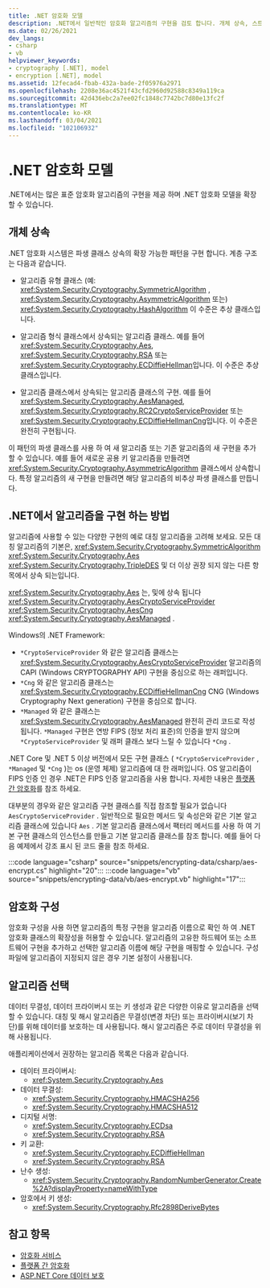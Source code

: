 ```yaml
---
title: .NET 암호화 모델
description: .NET에서 일반적인 암호화 알고리즘의 구현을 검토 합니다. 개체 상속, 스트림 디자인 & 구성의 확장 가능한 암호화 모델에 대해 알아봅니다.
ms.date: 02/26/2021
dev_langs:
- csharp
- vb
helpviewer_keywords:
- cryptography [.NET], model
- encryption [.NET], model
ms.assetid: 12fecad4-fbab-432a-bade-2f05976a2971
ms.openlocfilehash: 2208e36ac4521f43cfd2960d92588c8349a119ca
ms.sourcegitcommit: 42d436ebc2a7ee02fc1848c7742bc7d80e13fc2f
ms.translationtype: MT
ms.contentlocale: ko-KR
ms.lasthandoff: 03/04/2021
ms.locfileid: "102106932"
---
```

# <a name="net-cryptography-model"></a>.NET 암호화 모델

.NET에서는 많은 표준 암호화 알고리즘의 구현을 제공 하며 .NET 암호화 모델을 확장할 수 있습니다.

## <a name="object-inheritance"></a>개체 상속

.NET 암호화 시스템은 파생 클래스 상속의 확장 가능한 패턴을 구현 합니다. 계층 구조는 다음과 같습니다.

- 알고리즘 유형 클래스 (예: <xref:System.Security.Cryptography.SymmetricAlgorithm> , <xref:System.Security.Cryptography.AsymmetricAlgorithm> 또는) <xref:System.Security.Cryptography.HashAlgorithm> 이 수준은 추상 클래스입니다.

- 알고리즘 형식 클래스에서 상속되는 알고리즘 클래스. 예를 들어 <xref:System.Security.Cryptography.Aes>, <xref:System.Security.Cryptography.RSA> 또는 <xref:System.Security.Cryptography.ECDiffieHellman>입니다. 이 수준은 추상 클래스입니다.

- 알고리즘 클래스에서 상속되는 알고리즘 클래스의 구현. 예를 들어 <xref:System.Security.Cryptography.AesManaged>, <xref:System.Security.Cryptography.RC2CryptoServiceProvider> 또는 <xref:System.Security.Cryptography.ECDiffieHellmanCng>입니다. 이 수준은 완전히 구현됩니다.

이 패턴의 파생 클래스를 사용 하 여 새 알고리즘 또는 기존 알고리즘의 새 구현을 추가할 수 있습니다. 예를 들어 새로운 공용 키 알고리즘을 만들려면 <xref:System.Security.Cryptography.AsymmetricAlgorithm> 클래스에서 상속합니다. 특정 알고리즘의 새 구현을 만들려면 해당 알고리즘의 비추상 파생 클래스를 만듭니다.

## <a name="how-algorithms-are-implemented-in-net"></a>.NET에서 알고리즘을 구현 하는 방법

알고리즘에 사용할 수 있는 다양한 구현의 예로 대칭 알고리즘을 고려해 보세요. 모든 대칭 알고리즘의 기본은, <xref:System.Security.Cryptography.SymmetricAlgorithm> <xref:System.Security.Cryptography.Aes> <xref:System.Security.Cryptography.TripleDES> 및 더 이상 권장 되지 않는 다른 항목에서 상속 되는입니다.

<xref:System.Security.Cryptography.Aes> 는, 및에 상속 됩니다 <xref:System.Security.Cryptography.AesCryptoServiceProvider> <xref:System.Security.Cryptography.AesCng> <xref:System.Security.Cryptography.AesManaged> .

Windows의 .NET Framework:

* `*CryptoServiceProvider` 와 같은 알고리즘 클래스는 <xref:System.Security.Cryptography.AesCryptoServiceProvider> 알고리즘의 CAPI (Windows CRYPTOGRAPHY API) 구현을 중심으로 하는 래퍼입니다.
* `*Cng` 와 같은 알고리즘 클래스는 <xref:System.Security.Cryptography.ECDiffieHellmanCng> CNG (Windows Cryptography Next generation) 구현을 중심으로 합니다.
* `*Managed` 와 같은 클래스는 <xref:System.Security.Cryptography.AesManaged> 완전히 관리 코드로 작성 됩니다. `*Managed` 구현은 연방 FIPS (정보 처리 표준)의 인증을 받지 않으며 `*CryptoServiceProvider` 및 래퍼 클래스 보다 느릴 수 있습니다 `*Cng` .

.NET Core 및 .NET 5 이상 버전에서 모든 구현 클래스 ( `*CryptoServiceProvider` , `*Managed` 및 `*Cng` )는 os (운영 체제) 알고리즘에 대 한 래퍼입니다. OS 알고리즘이 FIPS 인증 인 경우 .NET은 FIPS 인증 알고리즘을 사용 합니다. 자세한 내용은 [플랫폼 간 암호화](cross-platform-cryptography.md)를 참조 하세요.

대부분의 경우와 같은 알고리즘 구현 클래스를 직접 참조할 필요가 없습니다 `AesCryptoServiceProvider` . 일반적으로 필요한 메서드 및 속성은와 같은 기본 알고리즘 클래스에 있습니다 `Aes` . 기본 알고리즘 클래스에서 팩터리 메서드를 사용 하 여 기본 구현 클래스의 인스턴스를 만들고 기본 알고리즘 클래스를 참조 합니다. 예를 들어 다음 예제에서 강조 표시 된 코드 줄을 참조 하세요.

:::code language="csharp" source="snippets/encrypting-data/csharp/aes-encrypt.cs" highlight="20":::
:::code language="vb" source="snippets/encrypting-data/vb/aes-encrypt.vb" highlight="17":::

## <a name="cryptographic-configuration"></a>암호화 구성

암호화 구성을 사용 하면 알고리즘의 특정 구현을 알고리즘 이름으로 확인 하 여 .NET 암호화 클래스의 확장성을 허용할 수 있습니다. 알고리즘의 고유한 하드웨어 또는 소프트웨어 구현을 추가하고 선택한 알고리즘 이름에 해당 구현을 매핑할 수 있습니다. 구성 파일에 알고리즘이 지정되지 않은 경우 기본 설정이 사용됩니다.

## <a name="choose-an-algorithm"></a>알고리즘 선택

데이터 무결성, 데이터 프라이버시 또는 키 생성과 같은 다양한 이유로 알고리즘을 선택할 수 있습니다. 대칭 및 해시 알고리즘은 무결성(변경 차단) 또는 프라이버시(보기 차단)를 위해 데이터를 보호하는 데 사용됩니다. 해시 알고리즘은 주로 데이터 무결성을 위해 사용됩니다.

애플리케이션에서 권장하는 알고리즘 목록은 다음과 같습니다.

- 데이터 프라이버시:
  - <xref:System.Security.Cryptography.Aes>
- 데이터 무결성:
  - <xref:System.Security.Cryptography.HMACSHA256>
  - <xref:System.Security.Cryptography.HMACSHA512>
- 디지털 서명:
  - <xref:System.Security.Cryptography.ECDsa>
  - <xref:System.Security.Cryptography.RSA>
- 키 교환:
  - <xref:System.Security.Cryptography.ECDiffieHellman>
  - <xref:System.Security.Cryptography.RSA>
- 난수 생성:
  - <xref:System.Security.Cryptography.RandomNumberGenerator.Create%2A?displayProperty=nameWithType>
- 암호에서 키 생성:
  - <xref:System.Security.Cryptography.Rfc2898DeriveBytes>

## <a name="see-also"></a>참고 항목

- [암호화 서비스](cryptographic-services.md)
- [플랫폼 간 암호화](cross-platform-cryptography.md)
- [ASP.NET Core 데이터 보호](/aspnet/core/security/data-protection/introduction)
